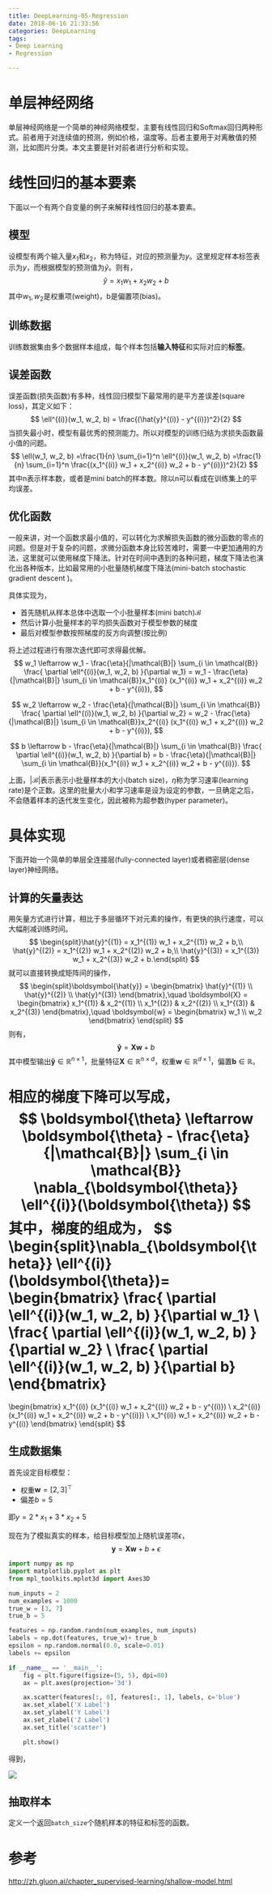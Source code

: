 ```yaml
---
title: DeepLearning-05-Regression
date: 2018-06-16 21:33:56
categories: DeepLearning
tags:
- Deep Learning
- Regression

---
```


# 单层神经网络

单层神经网络是一个简单的神经网络模型，主要有线性回归和Softmax回归两种形式。前者用于对连续值的预测，例如价格，温度等。后者主要用于对离散值的预测，比如图片分类。本文主要是针对前者进行分析和实现。

# 线性回归的基本要素

下面以一个有两个自变量的例子来解释线性回归的基本要素。

## 模型

设模型有两个输入量$x_1$和$x_2$，称为特征，对应的预测量为$y$。这里规定样本标签表示为${y}$，而根据模型的预测值为$\hat{y}$。则有，
$$
\hat{y} = x_1 w_1 + x_2 w_2 + b
$$
其中$w_1, w_2$是权重项(weight)，b是偏置项(bias)。

## 训练数据

训练数据集由多个数据样本组成，每个样本包括**输入特征**和实际对应的**标签**。

## 误差函数

误差函数(损失函数)有多种，线性回归模型下最常用的是平方差误差(square loss)，其定义如下：
$$
\ell^{(i)}(w_1, w_2, b) = \frac{(\hat{y}^{(i)} - y^{(i)})^2}{2}
$$
当损失最小时，模型有最优秀的预测能力。所以对模型的训练归结为求损失函数最小值的问题。
$$
\ell(w_1, w_2, b) =\frac{1}{n} \sum_{i=1}^n \ell^{(i)}(w_1, w_2, b) =\frac{1}{n} \sum_{i=1}^n \frac{(x_1^{(i)} w_1 + x_2^{(i)} w_2 + b - y^{(i)})^2}{2}
$$
其中n表示样本数，或者是mini batch的样本数。除以n可以看成在训练集上的平均误差。

## 优化函数

一般来讲，对一个函数求最小值的，可以转化为求解损失函数的微分函数的零点的问题。但是对于复杂的问题，求微分函数本身比较苦难时，需要一中更加通用的方法，这里就可以使用梯度下降法。针对在时间中遇到的各种问题，梯度下降法也演化出各种版本，比如最常用的小批量随机梯度下降法(mini-batch stochastic gradient descent )。

具体实现为，

- 首先随机从样本总体中选取一个小批量样本(mini batch)$\mathcal{B}$
- 然后计算小批量样本的平均损失函数对于模型参数的梯度
- 最后对模型参数按照梯度的反方向调整(按比例)

将上述过程进行有限次迭代即可求得最优解。
$$
w_1 \leftarrow w_1 -   \frac{\eta}{|\mathcal{B}|} \sum_{i \in \mathcal{B}} \frac{ \partial \ell^{(i)}(w_1, w_2, b)  }{\partial w_1} = w_1 -   \frac{\eta}{|\mathcal{B}|} \sum_{i \in \mathcal{B}}x_1^{(i)} (x_1^{(i)} w_1 + x_2^{(i)} w_2 + b - y^{(i)}),
$$

$$
w_2 \leftarrow w_2 -   \frac{\eta}{|\mathcal{B}|} \sum_{i \in \mathcal{B}} \frac{ \partial \ell^{(i)}(w_1, w_2, b)  }{\partial w_2} = w_2 -   \frac{\eta}{|\mathcal{B}|} \sum_{i \in \mathcal{B}}x_2^{(i)} (x_1^{(i)} w_1 + x_2^{(i)} w_2 + b - y^{(i)}),
$$

$$
b \leftarrow b -   \frac{\eta}{|\mathcal{B}|} \sum_{i \in \mathcal{B}} \frac{ \partial \ell^{(i)}(w_1, w_2, b)  }{\partial b} = b -   \frac{\eta}{|\mathcal{B}|} \sum_{i \in \mathcal{B}}(x_1^{(i)} w_1 + x_2^{(i)} w_2 + b - y^{(i)}).
$$

上面，$|\mathcal{B}|$表示表示小批量样本的大小(batch size)，$\eta$称为学习速率(learning rate)是个正数。这里的批量大小和学习速率是设为设定的参数，一旦确定之后，不会随着样本的迭代发生变化，因此被称为超参数(hyper parameter)。

# 具体实现

下面开始一个简单的单层全连接层(fully-connected layer)或者稠密层(dense layer)神经网络。

## 计算的矢量表达

用矢量方式进行计算，相比于多层循环下对元素的操作，有更快的执行速度，可以大幅削减训练时间。
$$
\begin{split}\hat{y}^{(1)} = x_1^{(1)} w_1 + x_2^{(1)} w_2 + b,\\
\hat{y}^{(2)} = x_1^{(2)} w_1 + x_2^{(2)} w_2 + b,\\
\hat{y}^{(3)} = x_1^{(3)} w_1 + x_2^{(3)} w_2 + b.\end{split}
$$
就可以直接转换成矩阵间的操作，
$$
\begin{split}\boldsymbol{\hat{y}} =
\begin{bmatrix}
    \hat{y}^{(1)} \\
    \hat{y}^{(2)} \\
    \hat{y}^{(3)}
\end{bmatrix},\quad
\boldsymbol{X} =
\begin{bmatrix}
    x_1^{(1)} & x_2^{(1)} \\
    x_1^{(2)} & x_2^{(2)} \\
    x_1^{(3)} & x_2^{(3)}
\end{bmatrix},\quad
\boldsymbol{w} =
\begin{bmatrix}
    w_1 \\
    w_2
\end{bmatrix}
\end{split}
$$
则有，
$$
\boldsymbol{\hat{y}} = \boldsymbol{X} \boldsymbol{w} + b
$$
其中模型输出$\boldsymbol{\hat{y}} \in \mathbb{R}^{n \times 1}$，批量特征$\boldsymbol{X} \in \mathbb{R}^{n \times d}$，权重$\boldsymbol{w} \in \mathbb{R}^{d \times 1}$，偏置$\boldsymbol{b} \in \mathbb{R}$。

相应的梯度下降可以写成，
$$
\boldsymbol{\theta} \leftarrow \boldsymbol{\theta} -   \frac{\eta}{|\mathcal{B}|} \sum_{i \in \mathcal{B}}   \nabla_{\boldsymbol{\theta}} \ell^{(i)}(\boldsymbol{\theta})
$$
其中，梯度的组成为，
$$
\begin{split}\nabla_{\boldsymbol{\theta}} \ell^{(i)}(\boldsymbol{\theta})=
\begin{bmatrix}
    \frac{ \partial \ell^{(i)}(w_1, w_2, b)  }{\partial w_1} \\
    \frac{ \partial \ell^{(i)}(w_1, w_2, b)  }{\partial w_2} \\
    \frac{ \partial \ell^{(i)}(w_1, w_2, b)  }{\partial b}
\end{bmatrix}
=
\begin{bmatrix}
    x_1^{(i)} (x_1^{(i)} w_1 + x_2^{(i)} w_2 + b - y^{(i)}) \\
    x_2^{(i)} (x_1^{(i)} w_1 + x_2^{(i)} w_2 + b - y^{(i)}) \\
    x_1^{(i)} w_1 + x_2^{(i)} w_2 + b - y^{(i)}
\end{bmatrix}
\end{split}
$$

## 生成数据集

首先设定目标模型：

- 权重$\boldsymbol{w} = [2, 3]^\top$
- 偏差$b = 5$

即$y = 2*x_1 + 3*x_2 + 5$

现在为了模拟真实的样本，给目标模型加上随机误差项$\epsilon$，
$$
\boldsymbol{y} = \boldsymbol{X}\boldsymbol{w} + b + \epsilon
$$

```python
import numpy as np
import matplotlib.pyplot as plt
from mpl_toolkits.mplot3d import Axes3D

num_inputs = 2
num_examples = 1000
true_w = [3, 7]
true_b = 5

features = np.random.randn(num_examples, num_inputs)
labels = np.dot(features, true_w)+ true_b
epsilon = np.random.normal(0.0, scale=0.01)
labels += epsilon

if __name__ == '__main__':
    fig = plt.figure(figsize=(5, 5), dpi=80)
    ax = plt.axes(projection='3d')

    ax.scatter(features[:, 0], features[:, 1], labels, c='blue')
    ax.set_xlabel('X Label')
    ax.set_ylabel('Y Label')
    ax.set_zlabel('Z Label')
    ax.set_title('scatter')

    plt.show()
```

得到，

![](DeepLearning-05-Regression\dataset.png)

## 抽取样本

定义一个返回`batch_size`个随机样本的特征和标签的函数。







# 参考

http://zh.gluon.ai/chapter_supervised-learning/shallow-model.html